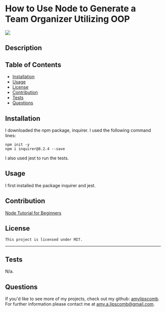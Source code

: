 # How to Use Node to Generate a Team Organizer Utilizing OOP
  <img src="https://img.shields.io/badge/License-MIT-ff69b4.svg">

## Description

<!-- Coding is not the most intuitive. Therefore, the importance of a README is immeasurable. The reason why is because a README holds several purposes. One purpose is to explain the work that's been created, in a way that anyone visiting one's repo (repository) can understand. Other purposes are to showcase the hard work that's been done, and highlight accomplishments, while sharing what was learned throughout the process. For this project, my task was to create a README utilizing node. [Node](https://www.youtube.com/watch?v=TlB_eWDSMt4) is a "program that includes V8 JS engine (Google Chrome), plus additional modules that give us capabilities not in a browser." So what does this mean? It means that one can utilize JavaScript, without leaving the terminal! It is not a programming language, but instead is a "runtime environment for executing JavaScript code". To see the steps I've taken to create this README, please continue to read along, as well as watch my [step-by-step video](https://app.castify.com/view/365613b9-6942-444e-8519-3ca0a19a685f). Also, check out the [generated README ](https://github.com/AmyLipscomb/node-js/tree/main/output) that was created using Node! I hope you enjoy and learn something new! -->


## Table of Contents 

  * [Installation](#installation)
  * [Usage](#usage)
  * [License](#license)
  * [Contribution](#contribution)
  * [Tests](#tests)
  * [Questions](#questions)

## Installation

I downloaded the npm package, inquirer. I used the following command lines:

```
npm init -y
npm i inquirer@8.2.4 --save
```

I also used jest to run the tests. 

## Usage

I first installed the package inquirer and jest. 



   

## Contribution

  [Node Tutorial for Beginners](https://www.youtube.com/watch?v=TlB_eWDSMt4)

## License

```
This project is licensed under MIT.
```

---


## Tests

N/a.

## Questions

If you'd like to see more of my projects, check out my github: [amylipscomb](https://github.com/amylipscomb).
For further information please contact me at [amy.a.lipscomb@gmail.com](mailto:amy.a.lipscomb@gmail.com).